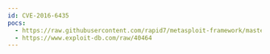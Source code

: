 ```yaml
---
id: CVE-2016-6435
pocs:
  - https://raw.githubusercontent.com/rapid7/metasploit-framework/master/modules/auxiliary/scanner/http/cisco_firepower_download.rb
  - https://www.exploit-db.com/raw/40464
---
```


